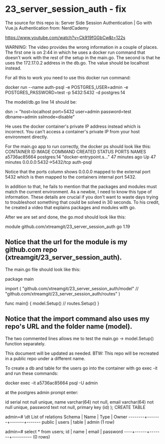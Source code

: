 # 23_server_session_auth - fix

The source for this repo is: Server Side Session Authentication | Go with Vue.js Authentication
from: NerdCademy

https://www.youtube.com/watch?v=Ck919fGGbCw&t=122s

WARNING: The video provides the wrong information in a couple of places. The first one is on 2:44 in which he uses a docker run command that doesn't work with the rest of the setup in the main.go. The second is that he uses the 172.17.0.2 address in the db.go. The value should be localhost instead. 

For all this to work you need to use this docker run command:

docker run --name auth-psql -e POSTGRES_USER=admin -e POSTGRES_PASSWORD=test -p 5432:5432 -d postgres:14

The model/db.go line 14 should be:

dsn := "host=localhost port=5432 user=admin password=test dbname=admin sslmode=disable"

He uses the docker container's private IP address instead which is incorrect. You can't access a container's private IP from your host environment directly. 

For the main.go app to run correctly, the docker ps should look like this:
CONTAINER ID   IMAGE         COMMAND                  CREATED          STATUS          PORTS                    NAMES
a5736ac85664   postgres:14   "docker-entrypoint.s…"   47 minutes ago   Up 47 minutes   0.0.0.0:5432->5432/tcp   auth-psql

Notice that the ports column shows 0.0.0.0 mapped to the external port 5432 which is then mapped to the containers internal port 5432. 

In addition to that, he fails to mention that the packages and modules must match the current environment. As a newbie, I need to know this type of information. These details are crucial if you don't want to waste days trying to troubleshoot something that could be solved in 30 seconds. To his credit, he created a video that explains packages and modules with go. 

After we are set and done, the go.mod should look like this:

module github.com/xtreamgit/23_server_session_auth
go 1.19


Notice that the url for the module is my github.com repo (xtreamgit/23_server_session_auth).
------------------------------------------------------------------------

The main.go file should look like this:

package main

import (
	"github.com/xtreamgit/23_server_session_auth/model"
	// "github.com/xtreamgit/23_server_session_auth/routes"
)

func main() {
	model.Setup()
	// routes.Setup()
}



Notice that the import command also uses my repo's URL and the folder name (model).
---------------------------------------------------------------------------

The two commented lines allows me to test the main.go -> model.Setup() function separately.

This document will be updated as needed. 
BTW: This repo will be recreated in a public repo under a different name. 

To create a db and table for the users go into the container with go exec -it and run these commands:

docker exec -it a5736ac85664 psql -U admin

at the postgres admin prompt enter:

id serial not null unique,
name varchar(64) not null,
email varchar(64) not null unique,
password text not null,
primary key (id) );
CREATE TABLE

admin=# \dt
       List of relations
 Schema | Name  | Type  | Owner 
--------+-------+-------+-------
 public | users | table | admin
(1 row)

admin=# select * from users;
 id | name | email | password 
----+------+-------+----------
(0 rows)


















